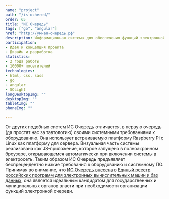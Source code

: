 ```yaml
---
name: "project"
path: "/is-ochered/"
order: 65
title: "ИС Очередь"
tags: ["go", "angular"]
href: "http://умная-очередь.рф"
description: Информационная система для обеспечения функций электронной очереди.
participation:
- Идея и концепция проекта
- Дизайн и разработка
statistics:
- 2 года работы
- 10000+ посетителей
technologies:
- html, css, sass
- go
- angular
- SQLight
longDesktopImg: ""
desktopImg: ""
tabletImg: ""
phoneImg: ""

---
```


От других подобных систем ИС Очередь отличается, в первую очередь (да
простят нас за тавтологию) своими системными требованиями к
оборудованию. Она использует встраиваемую платформу Raspberry Pi с Linux
как платформу для сервера. Визуальная часть системы реализована как
JS-приложение, которое запущено в полноэкранном броузере, открывающемся
автоматически при включении системы в электросеть.
Таким образом ИС Очередь предъявляет беспрецендентно низкие требования к оборудованию и системному ПО.
Принимая во внимание, что <a href="https://reestr.minsvyaz.ru/reestr/93458"/>ИС Очередь внесена</a> в
<a href="https://reestr.minsvyaz.ru/">Единый реестр российских программ для электронных вычислительных машин и баз данных</a>,
она является идеальным кандидатом для государственных и муниципальных органов власти при необходимости организации функций электронной очереди.

